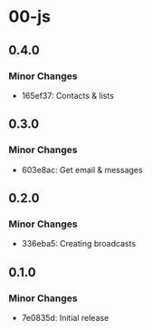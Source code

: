 # 00-js

## 0.4.0

### Minor Changes

- 165ef37: Contacts & lists

## 0.3.0

### Minor Changes

- 603e8ac: Get email & messages

## 0.2.0

### Minor Changes

- 336eba5: Creating broadcasts

## 0.1.0

### Minor Changes

- 7e0835d: Initial release

